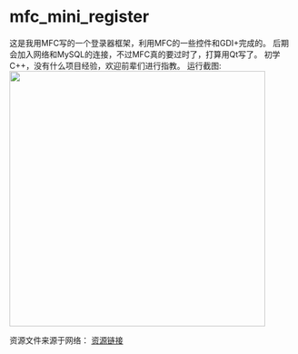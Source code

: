 # mfc_mini_register
这是我用MFC写的一个登录器框架，利用MFC的一些控件和GDI+完成的。
后期会加入网络和MySQL的连接，不过MFC真的要过时了，打算用Qt写了。
初学C++，没有什么项目经验，欢迎前辈们进行指教。
运行截图:
<img src="G:\RubyDevKit\cirno2\img\github\mfc_register.png" width="450">

资源文件来源于网络：
[资源链接](https://blog.csdn.net/geniusice18/article/details/8393674)
